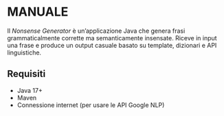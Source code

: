 # MANUALE 

Il *Nonsense Generator* è un’applicazione Java che genera frasi grammaticalmente corrette ma semanticamente insensate. Riceve in input una frase e produce un output casuale basato su template, dizionari e API linguistiche.

## Requisiti
- Java 17+
- Maven
- Connessione internet (per usare le API Google NLP)
